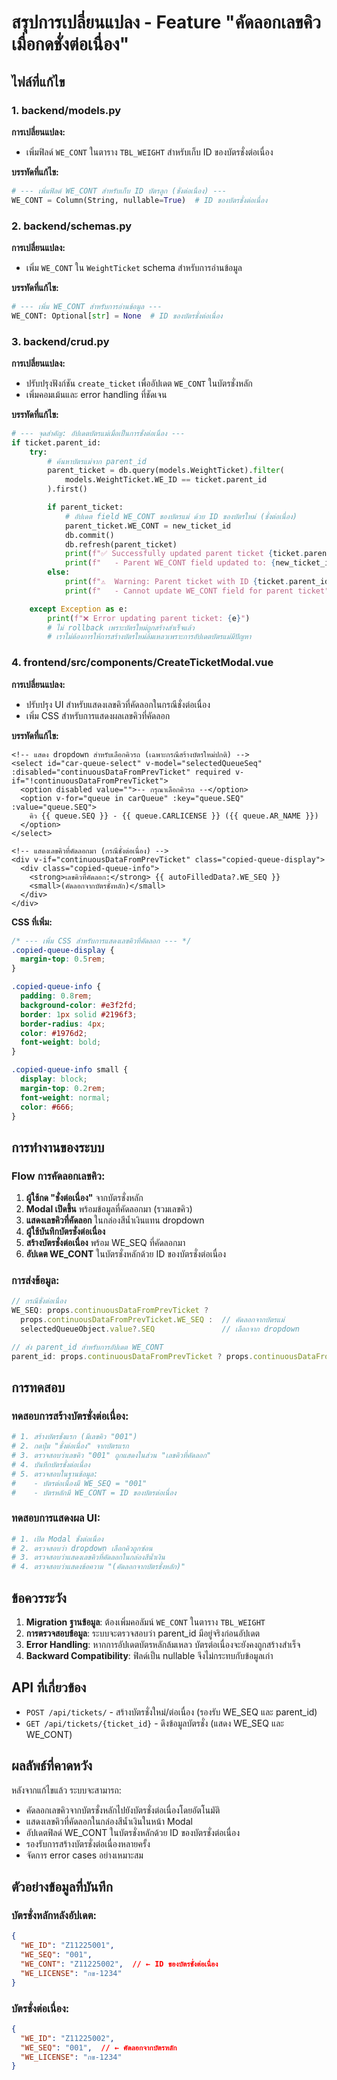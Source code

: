 # สรุปการเปลี่ยนแปลง - Feature "คัดลอกเลขคิวเมื่อกดชั่งต่อเนื่อง"

## ไฟล์ที่แก้ไข

### 1. backend/models.py
**การเปลี่ยนแปลง:**
- เพิ่มฟิลด์ `WE_CONT` ในตาราง `TBL_WEIGHT` สำหรับเก็บ ID ของบัตรชั่งต่อเนื่อง

**บรรทัดที่แก้ไข:**
```python
# --- เพิ่มฟิลด์ WE_CONT สำหรับเก็บ ID บัตรลูก (ชั่งต่อเนื่อง) ---
WE_CONT = Column(String, nullable=True)  # ID ของบัตรชั่งต่อเนื่อง
```

### 2. backend/schemas.py
**การเปลี่ยนแปลง:**
- เพิ่ม `WE_CONT` ใน `WeightTicket` schema สำหรับการอ่านข้อมูล

**บรรทัดที่แก้ไข:**
```python
# --- เพิ่ม WE_CONT สำหรับการอ่านข้อมูล ---
WE_CONT: Optional[str] = None  # ID ของบัตรชั่งต่อเนื่อง
```

### 3. backend/crud.py
**การเปลี่ยนแปลง:**
- ปรับปรุงฟังก์ชัน `create_ticket` เพื่ออัปเดต `WE_CONT` ในบัตรชั่งหลัก
- เพิ่มคอมเม้นและ error handling ที่ชัดเจน

**บรรทัดที่แก้ไข:**
```python
# --- จุดสำคัญ: อัปเดตบัตรแม่เมื่อเป็นการชั่งต่อเนื่อง ---
if ticket.parent_id:
    try:
        # ค้นหาบัตรแม่จาก parent_id
        parent_ticket = db.query(models.WeightTicket).filter(
            models.WeightTicket.WE_ID == ticket.parent_id
        ).first()

        if parent_ticket:
            # อัปเดต field WE_CONT ของบัตรแม่ ด้วย ID ของบัตรใหม่ (ชั่งต่อเนื่อง)
            parent_ticket.WE_CONT = new_ticket_id
            db.commit()
            db.refresh(parent_ticket)
            print(f"✅ Successfully updated parent ticket {ticket.parent_id} with child ID {new_ticket_id}")
            print(f"   - Parent WE_CONT field updated to: {new_ticket_id}")
        else:
            print(f"⚠️  Warning: Parent ticket with ID {ticket.parent_id} not found.")
            print(f"   - Cannot update WE_CONT field for parent ticket")

    except Exception as e:
        print(f"❌ Error updating parent ticket: {e}")
        # ไม่ rollback เพราะบัตรใหม่ถูกสร้างสำเร็จแล้ว
        # เราไม่ต้องการให้การสร้างบัตรใหม่ล้มเหลวเพราะการอัปเดตบัตรแม่มีปัญหา
```

### 4. frontend/src/components/CreateTicketModal.vue
**การเปลี่ยนแปลง:**
- ปรับปรุง UI สำหรับแสดงเลขคิวที่คัดลอกในกรณีชั่งต่อเนื่อง
- เพิ่ม CSS สำหรับการแสดงผลเลขคิวที่คัดลอก

**บรรทัดที่แก้ไข:**
```vue
<!-- แสดง dropdown สำหรับเลือกคิวรถ (เฉพาะกรณีสร้างบัตรใหม่ปกติ) -->
<select id="car-queue-select" v-model="selectedQueueSeq" :disabled="continuousDataFromPrevTicket" required v-if="!continuousDataFromPrevTicket">
  <option disabled value="">-- กรุณาเลือกคิวรถ --</option>
  <option v-for="queue in carQueue" :key="queue.SEQ" :value="queue.SEQ">
    คิว {{ queue.SEQ }} - {{ queue.CARLICENSE }} ({{ queue.AR_NAME }})
  </option>
</select>

<!-- แสดงเลขคิวที่คัดลอกมา (กรณีชั่งต่อเนื่อง) -->
<div v-if="continuousDataFromPrevTicket" class="copied-queue-display">
  <div class="copied-queue-info">
    <strong>เลขคิวที่คัดลอก:</strong> {{ autoFilledData?.WE_SEQ }}
    <small>(คัดลอกจากบัตรชั่งหลัก)</small>
  </div>
</div>
```

**CSS ที่เพิ่ม:**
```css
/* --- เพิ่ม CSS สำหรับการแสดงเลขคิวที่คัดลอก --- */
.copied-queue-display {
  margin-top: 0.5rem;
}

.copied-queue-info {
  padding: 0.8rem;
  background-color: #e3f2fd;
  border: 1px solid #2196f3;
  border-radius: 4px;
  color: #1976d2;
  font-weight: bold;
}

.copied-queue-info small {
  display: block;
  margin-top: 0.2rem;
  font-weight: normal;
  color: #666;
}
```

## การทำงานของระบบ

### Flow การคัดลอกเลขคิว:
1. **ผู้ใช้กด "ชั่งต่อเนื่อง"** จากบัตรชั่งหลัก
2. **Modal เปิดขึ้น** พร้อมข้อมูลที่คัดลอกมา (รวมเลขคิว)
3. **แสดงเลขคิวที่คัดลอก** ในกล่องสีน้ำเงินแทน dropdown
4. **ผู้ใช้บันทึกบัตรชั่งต่อเนื่อง**
5. **สร้างบัตรชั่งต่อเนื่อง** พร้อม WE_SEQ ที่คัดลอกมา
6. **อัปเดต WE_CONT** ในบัตรชั่งหลักด้วย ID ของบัตรชั่งต่อเนื่อง

### การส่งข้อมูล:
```javascript
// กรณีชั่งต่อเนื่อง
WE_SEQ: props.continuousDataFromPrevTicket ? 
  props.continuousDataFromPrevTicket.WE_SEQ :  // คัดลอกจากบัตรแม่
  selectedQueueObject.value?.SEQ               // เลือกจาก dropdown

// ส่ง parent_id สำหรับการอัปเดต WE_CONT
parent_id: props.continuousDataFromPrevTicket ? props.continuousDataFromPrevTicket.PARENT_ID : null
```

## การทดสอบ

### ทดสอบการสร้างบัตรชั่งต่อเนื่อง:
```bash
# 1. สร้างบัตรชั่งแรก (มีเลขคิว "001")
# 2. กดปุ่ม "ชั่งต่อเนื่อง" จากบัตรแรก
# 3. ตรวจสอบว่าเลขคิว "001" ถูกแสดงในส่วน "เลขคิวที่คัดลอก"
# 4. บันทึกบัตรชั่งต่อเนื่อง
# 5. ตรวจสอบในฐานข้อมูล:
#    - บัตรต่อเนื่องมี WE_SEQ = "001"
#    - บัตรหลักมี WE_CONT = ID ของบัตรต่อเนื่อง
```

### ทดสอบการแสดงผล UI:
```bash
# 1. เปิด Modal ชั่งต่อเนื่อง
# 2. ตรวจสอบว่า dropdown เลือกคิวถูกซ่อน
# 3. ตรวจสอบว่าแสดงเลขคิวที่คัดลอกในกล่องสีน้ำเงิน
# 4. ตรวจสอบว่าแสดงข้อความ "(คัดลอกจากบัตรชั่งหลัก)"
```

## ข้อควรระวัง

1. **Migration ฐานข้อมูล**: ต้องเพิ่มคอลัมน์ `WE_CONT` ในตาราง `TBL_WEIGHT`
2. **การตรวจสอบข้อมูล**: ระบบจะตรวจสอบว่า parent_id มีอยู่จริงก่อนอัปเดต
3. **Error Handling**: หากการอัปเดตบัตรหลักล้มเหลว บัตรต่อเนื่องจะยังคงถูกสร้างสำเร็จ
4. **Backward Compatibility**: ฟิลด์เป็น nullable จึงไม่กระทบกับข้อมูลเก่า

## API ที่เกี่ยวข้อง

- `POST /api/tickets/` - สร้างบัตรชั่งใหม่/ต่อเนื่อง (รองรับ WE_SEQ และ parent_id)
- `GET /api/tickets/{ticket_id}` - ดึงข้อมูลบัตรชั่ง (แสดง WE_SEQ และ WE_CONT)

## ผลลัพธ์ที่คาดหวัง

หลังจากแก้ไขแล้ว ระบบจะสามารถ:
- คัดลอกเลขคิวจากบัตรชั่งหลักไปยังบัตรชั่งต่อเนื่องโดยอัตโนมัติ
- แสดงเลขคิวที่คัดลอกในกล่องสีน้ำเงินในหน้า Modal
- อัปเดตฟิลด์ WE_CONT ในบัตรชั่งหลักด้วย ID ของบัตรชั่งต่อเนื่อง
- รองรับการสร้างบัตรชั่งต่อเนื่องหลายครั้ง
- จัดการ error cases อย่างเหมาะสม

## ตัวอย่างข้อมูลที่บันทึก

### บัตรชั่งหลักหลังอัปเดต:
```json
{
  "WE_ID": "Z11225001",
  "WE_SEQ": "001",
  "WE_CONT": "Z11225002",  // ← ID ของบัตรชั่งต่อเนื่อง
  "WE_LICENSE": "กข-1234"
}
```

### บัตรชั่งต่อเนื่อง:
```json
{
  "WE_ID": "Z11225002",
  "WE_SEQ": "001",  // ← คัดลอกจากบัตรหลัก
  "WE_LICENSE": "กข-1234"
}
```
